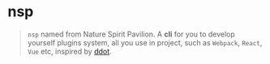 # nsp
> `nsp` named from Nature Spirit Pavilion. A **cli** for you to develop yourself plugins system, all you use in project, such as `Webpack`, `React`, `Vue` etc, inspired by [ddot](https://github.com/Jetsly/ddot).